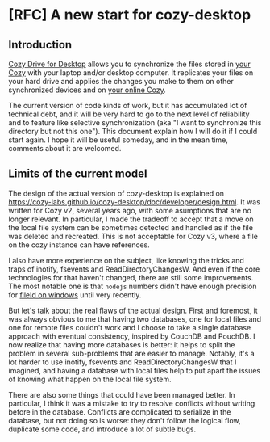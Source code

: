 # [RFC] A new start for cozy-desktop

## Introduction

[Cozy Drive for Desktop](https://github.com/cozy-labs/cozy-desktop) allows you
to synchronize the files stored in [your Cozy](https://cozy.io) with your
laptop and/or desktop computer. It replicates your files on your hard drive and
applies the changes you make to them on other synchronized devices and on [your
online Cozy](https://github.com/cozy/cozy-stack).

The current version of code kinds of work, but it has accumulated lot of
technical debt, and it will be very hard to go to the next level of reliability
and to feature like selective synchronization (aka "I want to synchronize this
directory but not this one"). This document explain how I will do it if I could
start again. I hope it will be useful someday, and in the mean time, comments
about it are welcomed.

## Limits of the current model

The design of the actual version of cozy-desktop is explained on
https://cozy-labs.github.io/cozy-desktop/doc/developer/design.html.
It was written for Cozy v2, several years ago, with some asumptions that are no
longer relevant. In particular, I made the tradeoff to accept that a move on
the local file system can be sometimes detected and handled as if the file was
deleted and recreated. This is not acceptable for Cozy v3, where a file on the
cozy instance can have references.

I also have more experience on the subject, like knowing the tricks and traps
of inotify, fsevents and ReadDirectoryChangesW. And even if the core
technologies for that haven't changed, there are still some improvements. The
most notable one is that `nodejs` numbers didn't have enough precision for
[fileId on windows](https://github.com/nodejs/node/issues/12115) until very
recently.

But let's talk about the real flaws of the actual design. First and foremost,
it was always obvious to me that having two databases, one for local files and
one for remote files couldn't work and I choose to take a single database
approach with eventual consistency, inspired by CouchDB and PouchDB. I now realize
that having more databases is better: it helps to split the problem in several
sub-problems that are easier to manage. Notably, it's a lot harder to use
inotify, fsevents and ReadDirectoryChangesW that I imagined, and having a
database with local files help to put apart the issues of knowing what happen
on the local file system.

There are also some things that could have been managed better. In particular,
I think it was a mistake to try to resolve conflicts without writing before in
the database. Conflicts are complicated to serialize in the database, but not
doing so is worse: they don't follow the logical flow, duplicate some code, and
introduce a lot of subtle bugs.

